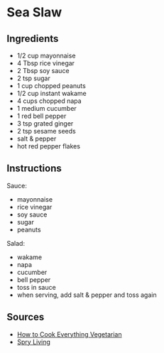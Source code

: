 # Sea Slaw

## Ingredients

- 1/2 cup mayonnaise
- 4 Tbsp rice vinegar
- 2 Tbsp soy sauce
- 2 tsp sugar
- 1 cup chopped peanuts
- 1/2 cup instant wakame
- 4 cups chopped napa
- 1 medium cucumber
- 1 red bell pepper
- 3 tsp grated ginger
- 2 tsp sesame seeds
- salt & pepper
- hot red pepper flakes

## Instructions

Sauce:

- mayonnaise
- rice vinegar
- soy sauce
- sugar
- peanuts

Salad:

- wakame
- napa
- cucumber
- bell pepper
- toss in sauce
- when serving, add salt & pepper and toss again

## Sources

- [How to Cook Everything Vegetarian](https://www.amazon.com/dp/0764524836)
- [Spry Living](http://spryliving.com/recipes/sea-slaw/)
